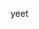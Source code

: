 yeet

<!---
LorenzooThaaBoy/LorenzooThaaBoy is a ✨ special ✨ repository because its `README.md` (this file) appears on your GitHub profile.
You can click the Preview link to take a look at your changes.
--->
